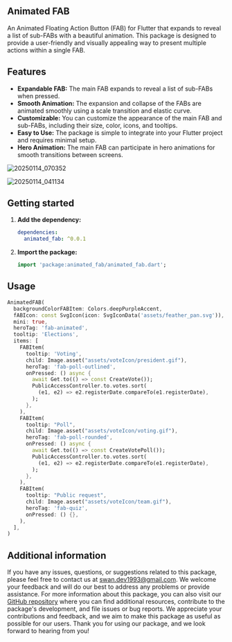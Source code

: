 
## Animated FAB

An Animated Floating Action Button (FAB) for Flutter that expands to reveal a list of sub-FABs with a beautiful animation. 
This package is designed to provide a user-friendly and visually appealing way to present multiple actions within a single FAB.


## Features

 - **Expandable FAB:** The main FAB expands to reveal a list of sub-FABs when pressed.
 - **Smooth Animation:** The expansion and collapse of the FABs are animated smoothly using a scale transition and elastic curve.
 - **Customizable:** You can customize the appearance of the main FAB and sub-FABs, including their size, color, icons, and tooltips.
 - **Easy to Use:** The package is simple to integrate into your Flutter project and requires minimal setup.
 - **Hero Animation:** The main FAB can participate in hero animations for smooth transitions between screens.




![20250114_070352](https://github.com/user-attachments/assets/36ced5a8-5b95-4e95-b850-d52d1a23f632)


![20250114_041134](https://github.com/user-attachments/assets/93d509d3-4661-4f08-a5e4-992981755a0b)




## Getting started


1.  **Add the dependency:**

    ```yaml
    dependencies:
      animated_fab: ^0.0.1
    ```
    
2.  **Import the package:**

    ```dart
    import 'package:animated_fab/animated_fab.dart';
    ```
    

## Usage


```dart
AnimatedFAB(
  backgroundColorFABItem: Colors.deepPurpleAccent,
  fABIcon: const SvgIcon(icon: SvgIconData('assets/feather_pan.svg')),
  mini: true,
  heroTag: 'fab-animated',
  tooltip: 'Elections',
  items: [
    FABItem(
      tooltip: 'Voting',
      child: Image.asset("assets/voteIcon/president.gif"),
      heroTag: 'fab-poll-outlined',
      onPressed: () async {
        await Get.to(() => const CreateVote());
        PublicAccessController.to.votes.sort(
          (e1, e2) => e2.registerDate.compareTo(e1.registerDate),
        );
      },
    ),
    FABItem(
      tooltip: "Poll",
      child: Image.asset("assets/voteIcon/voting.gif"),
      heroTag: 'fab-poll-rounded',
      onPressed: () async {
        await Get.to(() => const CreateVotePoll());
        PublicAccessController.to.votes.sort(
          (e1, e2) => e2.registerDate.compareTo(e1.registerDate),
        );
      },
    ),
    FABItem(
      tooltip: "Public request",
      child: Image.asset("assets/voteIcon/team.gif"),
      heroTag: 'fab-quiz',
      onPressed: () {},
    ),
  ],
)

```

## Additional information

If you have any issues, questions, or suggestions related to this package, please feel free to contact us at [swan.dev1993@gmail.com](mailto:swan.dev1993@gmail.com). We welcome your feedback and will do our best to address any problems or provide assistance.
For more information about this package, you can also visit our [GitHub repository](https://github.com/SwanFlutter/app_bar_auto_hide) where you can find additional resources, contribute to the package's development, and file issues or bug reports. We appreciate your contributions and feedback, and we aim to make this package as useful as possible for our users.
Thank you for using our package, and we look forward to hearing from you!
